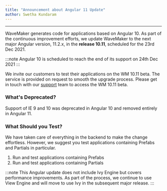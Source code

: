 ```yaml
---
title: "Announcement about Angular 11 Update"
author: Swetha Kundaram
---
```

---

WaveMaker generates code for applications based on Angular 10. As part of the continuous improvement efforts, we update WaveMaker to the next major Angular version, 11.2.x, in the **release 10.11**, scheduled for the 23rd Dec 2021. 

:::note
Angular 10 is scheduled to reach the end of its support on 24th Dec 2021
:::

We invite our customers to test their applications on the WM 10.11 beta. The service is provided on request to smooth the upgrade process. Please get in touch with our [support](mailto:support@wavemaker.com) team to access the WM 10.11 beta.

<!--truncate-->

### What's Deprecated?

Support of IE 9 and 10 was deprecated in Angular 10 and removed entirely in Angular 11. 

### What Should you Test? 

We have taken care of everything in the backend to make the change effortless. However, we suggest you test applications containing Prefabs and Partials in particular. 

1. Run and test applications containing Prefabs
2. Run and test applications containing Partials

:::note
This Angular update does not include Ivy Engine but covers performance improvements. As part of the process, we continue to use View Engine and will move to use Ivy in the subsequent major release.
:::

